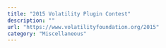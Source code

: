 ```yaml
---
title: "2015 Volatility Plugin Contest"
description: ""
url: "https://www.volatilityfoundation.org/2015"
category: "Miscellaneous"
---
```

